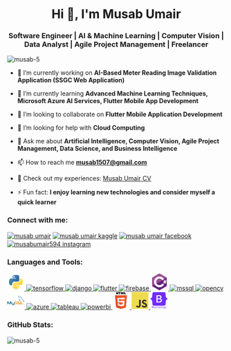 <h1 align="center">Hi 👋, I'm Musab Umair</h1>
<h3 align="center">Software Engineer | AI & Machine Learning | Computer Vision | Data Analyst | Agile Project Management | Freelancer</h3>

<p align="left"> <img src="https://komarev.com/ghpvc/?username=musab-5&label=Profile%20views&color=0e75b6&style=flat" alt="musab-5" /> </p>

- 🔭 I’m currently working on **AI-Based Meter Reading Image Validation Application (SSGC Web Application)**

- 🌱 I’m currently learning **Advanced Machine Learning Techniques, Microsoft Azure AI Services, Flutter Mobile App Development**

- 👯 I’m looking to collaborate on **Flutter Mobile Application Development**

- 🤝 I’m looking for help with **Cloud Computing**

- 💬 Ask me about **Artificial Intelligence, Computer Vision, Agile Project Management, Data Science, and Business Intelligence**

- 📫 How to reach me **musab1507@gmail.com**

- 📄 Check out my experiences: [Musab Umair CV](https://musab-umair-cv.tiiny.site)

- ⚡ Fun fact: **I enjoy learning new technologies and consider myself a quick learner**

<h3 align="left">Connect with me:</h3>
<p align="left">
<a href="https://linkedin.com/in/musab-umair" target="blank"><img align="center" src="https://raw.githubusercontent.com/rahuldkjain/github-profile-readme-generator/master/src/images/icons/Social/linked-in-alt.svg" alt="musab umair" height="30" width="40" /></a>
<a href="https://kaggle.com/musabumair5" target="blank"><img align="center" src="https://raw.githubusercontent.com/rahuldkjain/github-profile-readme-generator/master/src/images/icons/Social/kaggle.svg" alt="musab umair kaggle" height="30" width="40" /></a>
<a href="https://fb.com/musab-umair" target="blank"><img align="center" src="https://raw.githubusercontent.com/rahuldkjain/github-profile-readme-generator/master/src/images/icons/Social/facebook.svg" alt="musab umair facebook" height="30" width="40" /></a>
<a href="https://instagram.com/musabumair594" target="blank"><img align="center" src="https://raw.githubusercontent.com/rahuldkjain/github-profile-readme-generator/master/src/images/icons/Social/instagram.svg" alt="musabumair594 instagram" height="30" width="40" /></a>
</p>

<h3 align="left">Languages and Tools:</h3>
<p align="left"> 
<a href="https://www.python.org" target="_blank" rel="noreferrer"> <img src="https://raw.githubusercontent.com/devicons/devicon/master/icons/python/python-original.svg" alt="python" width="40" height="40"/> </a> 
<a href="https://www.tensorflow.org/" target="_blank" rel="noreferrer"> <img src="https://www.vectorlogo.zone/logos/tensorflow/tensorflow-icon.svg" alt="tensorflow" width="40" height="40"/> </a> 
<a href="https://www.djangoproject.com/" target="_blank" rel="noreferrer"> <img src="https://cdn.worldvectorlogo.com/logos/django.svg" alt="django" width="40" height="40"/> </a> 
<a href="https://flutter.dev" target="_blank" rel="noreferrer"> <img src="https://www.vectorlogo.zone/logos/flutterio/flutterio-icon.svg" alt="flutter" width="40" height="40"/> </a> 
<a href="https://firebase.google.com/" target="_blank" rel="noreferrer"> <img src="https://www.vectorlogo.zone/logos/firebase/firebase-icon.svg" alt="firebase" width="40" height="40"/> </a> 
<a href="https://www.w3schools.com/cs/" target="_blank" rel="noreferrer"> <img src="https://raw.githubusercontent.com/devicons/devicon/master/icons/csharp/csharp-original.svg" alt="csharp" width="40" height="40"/> </a> 
<a href="https://www.microsoft.com/en-us/sql-server" target="_blank" rel="noreferrer"> <img src="https://www.svgrepo.com/show/303229/microsoft-sql-server-logo.svg" alt="mssql" width="40" height="40"/> </a> 
<a href="https://opencv.org/" target="_blank" rel="noreferrer"> <img src="https://www.vectorlogo.zone/logos/opencv/opencv-icon.svg" alt="opencv" width="40" height="40"/> </a> 
<a href="https://www.mysql.com/" target="_blank" rel="noreferrer"> <img src="https://raw.githubusercontent.com/devicons/devicon/master/icons/mysql/mysql-original-wordmark.svg" alt="mysql" width="40" height="40"/> </a> 
<a href="https://azure.microsoft.com/en-in/" target="_blank" rel="noreferrer"> <img src="https://www.vectorlogo.zone/logos/microsoft_azure/microsoft_azure-icon.svg" alt="azure" width="40" height="40"/> </a> 
<a href="https://www.tableau.com/" target="_blank" rel="noreferrer"> <img src="https://www.vectorlogo.zone/logos/tableau/tableau-icon.svg" alt="tableau" width="40" height="40"/> </a>
<a href="https://powerbi.microsoft.com/" target="_blank" rel="noreferrer"> <img src="https://www.vectorlogo.zone/logos/microsoft_powerbi/microsoft_powerbi-icon.svg" alt="powerbi" width="40" height="40"/> </a> 
<a href="https://www.w3schools.com/html/" target="_blank" rel="noreferrer"> <img src="https://raw.githubusercontent.com/devicons/devicon/master/icons/html5/html5-original-wordmark.svg" alt="html5" width="40" height="40"/> </a>
<a href="https://www.javascript.com/" target="_blank" rel="noreferrer"> <img src="https://raw.githubusercontent.com/devicons/devicon/master/icons/javascript/javascript-original.svg" alt="javascript" width="40" height="40"/> </a>
<a href="https://getbootstrap.com/" target="_blank" rel="noreferrer"> <img src="https://raw.githubusercontent.com/devicons/devicon/master/icons/bootstrap/bootstrap-plain-wordmark.svg" alt="bootstrap" width="40" height="40"/> </a> 
</p>

<h3 align="left">GitHub Stats:</h3>
<p><img align="center" src="https://github-readme-stats.vercel.app/api?username=musab-5&show_icons=true&locale=en" alt="musab-5" /></p>
